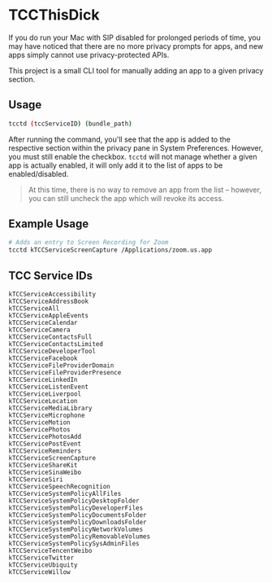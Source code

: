 # TCCThisDick
If you do run your Mac with SIP disabled for prolonged periods of time, you may have noticed that there are no more privacy prompts for apps, and new apps simply cannot use privacy-protected APIs.

This project is a small CLI tool for manually adding an app to a given privacy section.

## Usage
```bash
tcctd (tccServiceID) (bundle_path)
```

After running the command, you'll see that the app is added to the respective section within the privacy pane in System Preferences. However, you must still enable the checkbox. `tcctd` will not manage whether a given app is actually enabled, it will only add it to the list of apps to be enabled/disabled.

> At this time, there is no way to remove an app from the list – however, you can still uncheck the app which will revoke its access.

## Example Usage
```bash
# Adds an entry to Screen Recording for Zoom
tcctd kTCCServiceScreenCapture /Applications/zoom.us.app
```

## TCC Service IDs
```
kTCCServiceAccessibility
kTCCServiceAddressBook
kTCCServiceAll
kTCCServiceAppleEvents
kTCCServiceCalendar
kTCCServiceCamera
kTCCServiceContactsFull
kTCCServiceContactsLimited
kTCCServiceDeveloperTool
kTCCServiceFacebook
kTCCServiceFileProviderDomain
kTCCServiceFileProviderPresence
kTCCServiceLinkedIn
kTCCServiceListenEvent
kTCCServiceLiverpool
kTCCServiceLocation
kTCCServiceMediaLibrary
kTCCServiceMicrophone
kTCCServiceMotion
kTCCServicePhotos
kTCCServicePhotosAdd
kTCCServicePostEvent
kTCCServiceReminders
kTCCServiceScreenCapture
kTCCServiceShareKit
kTCCServiceSinaWeibo
kTCCServiceSiri
kTCCServiceSpeechRecognition
kTCCServiceSystemPolicyAllFiles
kTCCServiceSystemPolicyDesktopFolder
kTCCServiceSystemPolicyDeveloperFiles
kTCCServiceSystemPolicyDocumentsFolder
kTCCServiceSystemPolicyDownloadsFolder
kTCCServiceSystemPolicyNetworkVolumes
kTCCServiceSystemPolicyRemovableVolumes
kTCCServiceSystemPolicySysAdminFiles
kTCCServiceTencentWeibo
kTCCServiceTwitter
kTCCServiceUbiquity
kTCCServiceWillow
```
